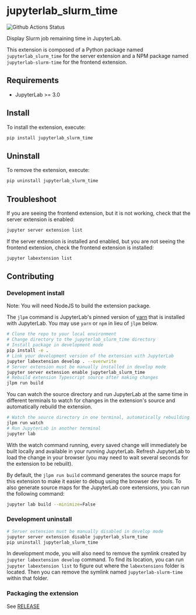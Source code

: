 # jupyterlab_slurm_time

![Github Actions Status](https://github.com/nesi/jupyterlab_slurm_time/workflows/Build/badge.svg)

Display Slurm job remaining time in JupyterLab.


This extension is composed of a Python package named `jupyterlab_slurm_time`
for the server extension and a NPM package named `jupyterlab-slurm-time`
for the frontend extension.


## Requirements

* JupyterLab >= 3.0

## Install

To install the extension, execute:

```bash
pip install jupyterlab_slurm_time
```

## Uninstall

To remove the extension, execute:

```bash
pip uninstall jupyterlab_slurm_time
```


## Troubleshoot

If you are seeing the frontend extension, but it is not working, check
that the server extension is enabled:

```bash
jupyter server extension list
```

If the server extension is installed and enabled, but you are not seeing
the frontend extension, check the frontend extension is installed:

```bash
jupyter labextension list
```


## Contributing

### Development install

Note: You will need NodeJS to build the extension package.

The `jlpm` command is JupyterLab's pinned version of
[yarn](https://yarnpkg.com/) that is installed with JupyterLab. You may use
`yarn` or `npm` in lieu of `jlpm` below.

```bash
# Clone the repo to your local environment
# Change directory to the jupyterlab_slurm_time directory
# Install package in development mode
pip install -e .
# Link your development version of the extension with JupyterLab
jupyter labextension develop . --overwrite
# Server extension must be manually installed in develop mode
jupyter server extension enable jupyterlab_slurm_time
# Rebuild extension Typescript source after making changes
jlpm run build
```

You can watch the source directory and run JupyterLab at the same time in different terminals to watch for changes in the extension's source and automatically rebuild the extension.

```bash
# Watch the source directory in one terminal, automatically rebuilding when needed
jlpm run watch
# Run JupyterLab in another terminal
jupyter lab
```

With the watch command running, every saved change will immediately be built locally and available in your running JupyterLab. Refresh JupyterLab to load the change in your browser (you may need to wait several seconds for the extension to be rebuilt).

By default, the `jlpm run build` command generates the source maps for this extension to make it easier to debug using the browser dev tools. To also generate source maps for the JupyterLab core extensions, you can run the following command:

```bash
jupyter lab build --minimize=False
```

### Development uninstall

```bash
# Server extension must be manually disabled in develop mode
jupyter server extension disable jupyterlab_slurm_time
pip uninstall jupyterlab_slurm_time
```

In development mode, you will also need to remove the symlink created by `jupyter labextension develop`
command. To find its location, you can run `jupyter labextension list` to figure out where the `labextensions`
folder is located. Then you can remove the symlink named `jupyterlab-slurm-time` within that folder.

### Packaging the extension

See [RELEASE](RELEASE.md)
